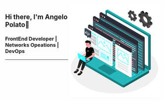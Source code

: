 <img align='right' src=".github/Developer-vector.svg" style='height: 300px; width:: 330px'>

## Hi there, I'm Angelo Polato👋

### FrontEnd Developer | Networks Opeations | DevOps

---


<!--
**devpolatto/devpolatto** is a ✨ _special_ ✨ repository because its `README.md` (this file) appears on your GitHub profile.

Here are some ideas to get you started:

- 🔭 I’m currently working on ...
- 🌱 I’m currently learning ...
- 👯 I’m looking to collaborate on ...
- 🤔 I’m looking for help with ...
- 💬 Ask me about ...
- 📫 How to reach me: ...
- 😄 Pronouns: ...
- ⚡ Fun fact: ...
-->
